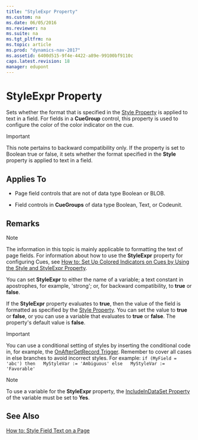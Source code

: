 ```yaml
---
title: "StyleExpr Property"
ms.custom: na
ms.date: 06/05/2016
ms.reviewer: na
ms.suite: na
ms.tgt_pltfrm: na
ms.topic: article
ms.prod: "dynamics-nav-2017"
ms.assetid: 6400d515-9f4e-4422-a89e-99100bf9110c
caps.latest.revision: 18
manager: edupont
---
```

# StyleExpr Property
Sets whether the format that is specified in the [Style Property](Style-Property-duplicate.md) is applied to text in a field. For fields in a **CueGroup** control, this property is used to configure the color of the color indicator on the cue.  

> [!IMPORTANT]  
>  This note pertains to backward compatibility only. If the property is set to Boolean true or false, it sets whether the format specified in the **Style** property is applied to text in a field.  

## Applies To  

-   Page field controls that are not of data type Boolean or BLOB.  

-   Field controls in **CueGroups** of data type Boolean, Text, or Codeunit.  

## Remarks  

> [!NOTE]  
>  The information in this topic is mainly applicable to formatting the text of page fields. For information about how to use the **StyleExpr** property for configuring Cues, see [How to: Set Up Colored Indicators on Cues by Using the Style and StyleExpr Property](How-to--Set-Up-Colored-Indicators-on-Cues-by-Using-the-Style-and-StyleExpr-Property.md).  

 You can set **StyleExpr** to either the name of a variable; a text constant in apostrophes, for example, 'strong'; or, for backward compatibility, to **true** or **false**.  

 If the **StyleExpr** property evaluates to **true**, then the value of the field is formatted as specified by the [Style Property](Style-Property-duplicate.md). You can set the value to **true** or **false**, or you can use a variable that evaluates to **true** or **false**. The property's default value is **false**.  

> [!IMPORTANT]  
>  You can use a conditional setting of styles by inserting the conditional code in, for example, the [OnAfterGetRecord Trigger](OnAfterGetRecord-Trigger.md). Remember to cover all cases in else branches to avoid incorrect styles. For example: `if (MyField = 'abc') then   MyStyleVar := 'Ambiguous' else   MyStyleVar := 'Favorable'`  

> [!NOTE]  
>  To use a variable for the **StyleExpr** property, the [IncludeInDataSet Property](IncludeInDataSet-Property.md) of the variable must be set to **Yes**.  

## See Also  
 [How to: Style Field Text on a Page](How-to--Style-Field-Text-on-a-Page.md)
